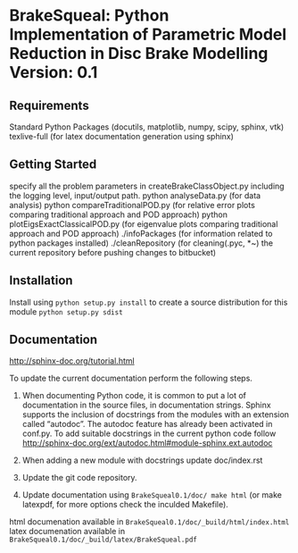 BrakeSqueal: Python Implementation of Parametric Model Reduction in Disc Brake Modelling
Version: 0.1
========================================


Requirements
------------
Standard Python Packages (docutils, matplotlib, numpy, scipy, sphinx, vtk)
texlive-full (for latex documentation generation using sphinx)


Getting Started
---------------
specify all the problem parameters in createBrakeClassObject.py including the logging level, input/output path. 
python analyseData.py (for data analysis)
python compareTraditionalPOD.py (for relative error plots comparing traditional approach and POD approach)
python plotEigsExactClassicalPOD.py (for eigenvalue plots comparing traditional approach and POD approach)
./infoPackages (for information related to python packages installed)
./cleanRepository (for cleaning(.pyc, *~) the current repository before pushing changes to bitbucket)


Installation
---------------
Install using `python setup.py install`
to create a source distribution for this module `python setup.py sdist`


Documentation
---------------
http://sphinx-doc.org/tutorial.html

To update the current documentation perform the following steps.

1. When documenting Python code, it is common to put a lot of documentation in the source files, 
in documentation strings. Sphinx supports the inclusion of docstrings from the modules with an 
extension called “autodoc”. The autodoc feature has already been activated in conf.py. 
To add suitable docstrings in the current python code follow
http://sphinx-doc.org/ext/autodoc.html#module-sphinx.ext.autodoc 

2. When adding a new module with docstrings update doc/index.rst

3. Update the git code repository.

4. Update documentation using `BrakeSqueal0.1/doc/ make html` (or make latexpdf, for more options check the inculded Makefile).

html documenation available in `BrakeSqueal0.1/doc/_build/html/index.html`
latex documenation available in `BrakeSqueal0.1/doc/_build/latex/BrakeSqueal.pdf`

